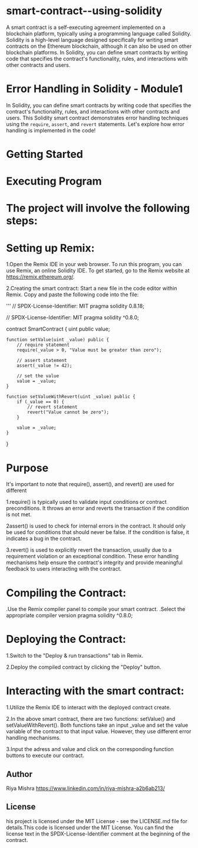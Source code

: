 
# smart-contract--using-solidity

A smart contract is a self-executing agreement implemented on a blockchain platform, typically using a programming language called Solidity. Solidity is a high-level language designed specifically for writing smart contracts on the Ethereum blockchain, although it can also be used on other blockchain platforms.
In Solidity, you can define smart contracts by writing code that specifies the contract's functionality, rules, and interactions with other contracts and users.

# Error Handling in Solidity - Module1

In Solidity, you can define smart contracts by writing code that specifies the contract's functionality, rules, and interactions with other contracts and users.
This Solidity smart contract demonstrates error handling techniques using the `require`, `assert`, and `revert` statements. Let's explore how error handling is implemented in the code!

# Getting Started


# Executing Program


# The project will involve the following steps:

# Setting up Remix:


1.Open the Remix IDE in your web browser.
To run this program, you can use Remix, an online Solidity IDE. To get started, go to the Remix website at https://remix.ethereum.org/.

2.Creating the smart contract:
Start a new file in the code editor within Remix. Copy and paste the following code into the file:

''' // SPDX-License-Identifier: MIT pragma solidity 0.8.18;

// SPDX-License-Identifier: MIT
pragma solidity ^0.8.0;

contract SmartContract {
    uint public value;
    
    function setValue(uint _value) public {
        // require statement
        require(_value > 0, "Value must be greater than zero");
        
        // assert statement
        assert(_value != 42);
        
        // set the value
        value = _value;
    }
    
    function setValueWithRevert(uint _value) public {
        if (_value == 0) {
            // revert statement
            revert("Value cannot be zero");
        }
        
        value = _value;
    }
}



# Purpose


 It's important to note that require(), assert(), and revert() are used for different 
 
1.require() is typically used to validate input conditions or contract preconditions. It throws an error and reverts the transaction if the condition is not met.

2assert() is used to check for internal errors in the contract. It should only be used for conditions that should never be false. If the condition is false, it indicates a 
 bug in the contract.
 
3.revert() is used to explicitly revert the transaction, usually due to a requirement violation or an exceptional condition.
 These error handling mechanisms help ensure the contract's integrity and provide meaningful feedback to users interacting with the contract.

# Compiling the Contract:


.Use the Remix compiler panel to compile your smart contract.
.Select the appropriate compiler version pragma solidity ^0.8.0;


# Deploying the Contract:


1.Switch to the "Deploy & run transactions" tab in Remix.

2.Deploy the compiled contract by clicking the "Deploy" button.


# Interacting with the smart contract:

1.Utilize the Remix IDE to interact with the deployed contract create.

2.In the above smart contract, there are two functions: setValue() and setValueWithRevert(). Both functions take an input _value and set the value variable of the contract 
 to that input value. However, they use different error handling mechanisms.
 
3.Input the adress and value and click on the corresponding function buttons to execute our contract.


## Author

Riya Mishra
https://www.linkedin.com/in/riya-mishra-a2b6ab213/

## License

his project is licensed under the MIT License - see the LICENSE.md file for details.This code is licensed under the MIT License. You can find the license text in the SPDX-License-Identifier comment at the beginning of the contract.
